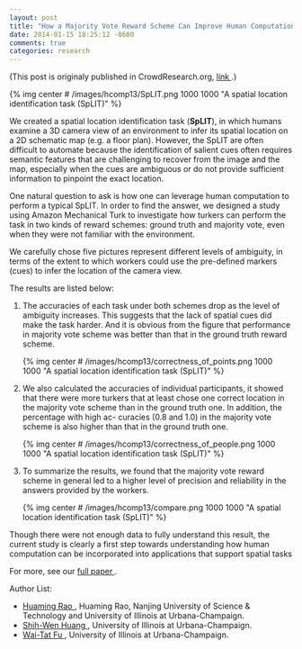 ```yaml
---
layout: post
title: "How a Majority Vote Reward Scheme Can Improve Human Computation in a Spatial Location Identification Task"
date: 2014-01-15 18:25:12 -0600
comments: true
categories: research
---
```


(This post is originaly published in CrowdResearch.org, [ link ](http://crowdresearch.org/blog/?p=8186).)

{% img center # /images/hcomp13/SpLIT.png 1000 1000 "A spatial location identification task (SpLIT)" %}

We created a spatial location identification task (__SpLIT__), in which humans examine a 3D camera view of an environment to
infer its spatial location on a 2D schematic map (e.g. a floor plan). However, the SpLIT are often difficult to automate
because the identification of salient cues often requires semantic features that are challenging to recover from the
image and the map, especially when the cues are ambiguous or do not provide sufficient information to pinpoint the exact
location.

One natural question to ask is how one can leverage human computation to perform a typical SpLIT. In order to find the
answer, we designed a study using Amazon Mechanical Turk to investigate how turkers can perform the task in two kinds of
reward schemes: ground truth and majority vote, even when they were not familiar with the environment.

We carefully chose five pictures represent different levels of ambiguity, in terms of the extent to which workers could
use the pre-defined markers (cues) to infer the location of the camera view.

The results are listed below: <!--more-->

1. The accuracies of each task under both schemes drop as the level of ambiguity increases. This suggests that the lack
   of spatial cues did make the task harder. And it is obvious from the figure that performance in majority vote scheme
   was better than that in the ground truth reward scheme.

    {% img center # /images/hcomp13/correctness_of_points.png 1000 1000 "A spatial location identification task (SpLIT)" %}

2. We also calculated the accuracies of individual participants, it showed that there were more turkers that at least
   chose one correct location in the majority vote scheme than in the ground truth one. In addition, the percentage with
   high ac- curacies (0.8 and 1.0) in the majority vote scheme is also higher than that in the ground truth one.

    {% img center # /images/hcomp13/correctness_of_people.png 1000 1000 "A spatial location identification task (SpLIT)" %}
    
3. To summarize the results, we found that the majority vote reward scheme in general led to a higher level of precision
   and reliability in the answers provided by the workers.

    {% img center # /images/hcomp13/compare.png 1000 1000 "A spatial location identification task (SpLIT)" %}

Though there were not enough data to fully understand this result, the current study is clearly a first step towards
understanding how human computation can be incorporated into applications that support spatial tasks

For more, see our [ full paper ](http://www.aaai.org/ocs/index.php/HCOMP/HCOMP13/paper/view/7525).

Author List:

* [ Huaming Rao ](http://web.engr.illinois.edu/~huamingr/), Huaming Rao, Nanjing University of Science & Technology and University of Illinois at Urbana-Champaign.
* [ Shih-Wen Huang ](http://homes.cs.washington.edu/~wenhuang/index.html), University of Illinois at Urbana-Champaign.
* [ Wai-Tat Fu ](http://www.cs.illinois.edu/homes/wfu/), University of Illinois at Urbana-Champaign.
